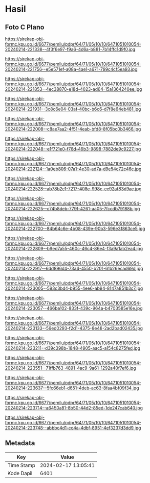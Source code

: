 # Hasil

## Foto C Plano

https://sirekap-obj-formc.kpu.go.id/6677/pemilu/pdpr/64/71/05/10/10/6471051010054-20240214-221338--4f3f6e97-f9a6-4d6a-b881-7b14ffc1d9f0.jpg

https://sirekap-obj-formc.kpu.go.id/6677/pemilu/pdpr/64/71/05/10/10/6471051010054-20240214-221756--e5e571ef-a08a-4ae1-a671-799c4cf5ea93.jpg

https://sirekap-obj-formc.kpu.go.id/6677/pemilu/pdpr/64/71/05/10/10/6471051010054-20240214-221853--4ec38870-e18d-4023-ad64-15a1364240ee.jpg

https://sirekap-obj-formc.kpu.go.id/6677/pemilu/pdpr/64/71/05/10/10/6471051010054-20240214-221931--3c8c6e04-03af-40bc-b6c6-d7f8e64eb481.jpg

https://sirekap-obj-formc.kpu.go.id/6677/pemilu/pdpr/64/71/05/10/10/6471051010054-20240214-222008--c8ae7aa2-4f51-4eab-bfd8-8f05bc0b3466.jpg

https://sirekap-obj-formc.kpu.go.id/6677/pemilu/pdpr/64/71/05/10/10/6471051010054-20240214-222048--e1f721e0-f76d-49b3-9898-7882de9c9227.jpg

https://sirekap-obj-formc.kpu.go.id/6677/pemilu/pdpr/64/71/05/10/10/6471051010054-20240214-222124--1a0eb806-07a1-4e30-ad7a-d9e54c72c46c.jpg

https://sirekap-obj-formc.kpu.go.id/6677/pemilu/pdpr/64/71/05/10/10/6471051010054-20240214-222528--ab78b2e1-7217-408e-998e-ee92af83d9ae.jpg

https://sirekap-obj-formc.kpu.go.id/6677/pemilu/pdpr/64/71/05/10/10/6471051010054-20240214-222625--c74b8deb-779f-4261-aa05-7fccdb79188b.jpg

https://sirekap-obj-formc.kpu.go.id/6677/pemilu/pdpr/64/71/05/10/10/6471051010054-20240214-222700--84b64c6e-4b08-439e-90b3-596e3f863ce5.jpg

https://sirekap-obj-formc.kpu.go.id/6677/pemilu/pdpr/64/71/05/10/10/6471051010054-20240214-222809--b9ed7a55-460c-46c4-86e4-f3a9a1ab2ea4.jpg

https://sirekap-obj-formc.kpu.go.id/6677/pemilu/pdpr/64/71/05/10/10/6471051010054-20240214-222917--6dd896d4-73a4-4550-b201-61b26ecad69d.jpg

https://sirekap-obj-formc.kpu.go.id/6677/pemilu/pdpr/64/71/05/10/10/6471051010054-20240214-223005--593c3bd4-b955-4ee6-ab94-8147a851b3c7.jpg

https://sirekap-obj-formc.kpu.go.id/6677/pemilu/pdpr/64/71/05/10/10/6471051010054-20240214-223057--466ba102-833f-439c-964a-b4703585e16e.jpg

https://sirekap-obj-formc.kpu.go.id/6677/pemilu/pdpr/64/71/05/10/10/6471051010054-20240214-223133--56ed0293-f2d1-4375-8e48-2ad2bad02435.jpg

https://sirekap-obj-formc.kpu.go.id/6677/pemilu/pdpr/64/71/05/10/10/6471051010054-20240214-223211--d39c398b-1848-4905-aac5-a154c8275fed.jpg

https://sirekap-obj-formc.kpu.go.id/6677/pemilu/pdpr/64/71/05/10/10/6471051010054-20240214-223551--71ffb763-4891-4ac9-9a61-1292a40f7ef6.jpg

https://sirekap-obj-formc.kpu.go.id/6677/pemilu/pdpr/64/71/05/10/10/6471051010054-20240214-223637--5fc66eb1-d651-4deb-ac63-8faa4bf09f34.jpg

https://sirekap-obj-formc.kpu.go.id/6677/pemilu/pdpr/64/71/05/10/10/6471051010054-20240214-223714--a6450a81-8b50-44d2-85ed-1de247cab640.jpg

https://sirekap-obj-formc.kpu.go.id/6677/pemilu/pdpr/64/71/05/10/10/6471051010054-20240214-223748--abbbc4d1-cc4a-4dbf-8951-4ef3237d3dd9.jpg


## Metadata

| Key        | Value               |
| ---------- | ------------------- |
| Time Stamp | 2024-02-17 13:05:41 |
| Kode Dapil | 6401                |



